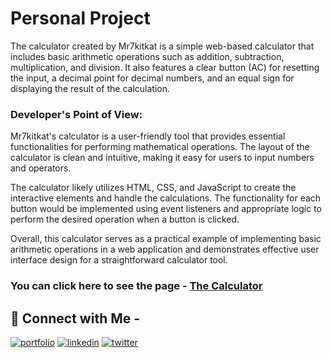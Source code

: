 
# Personal Project

The calculator created by Mr7kitkat is a simple web-based calculator that includes basic arithmetic operations such as addition, subtraction, multiplication, and division. It also features a clear button (AC) for resetting the input, a decimal point for decimal numbers, and an equal sign for displaying the result of the calculation.

### Developer's Point of View:
Mr7kitkat's calculator is a user-friendly tool that provides essential functionalities for performing mathematical operations. The layout of the calculator is clean and intuitive, making it easy for users to input numbers and operators.

The calculator likely utilizes HTML, CSS, and JavaScript to create the interactive elements and handle the calculations. The functionality for each button would be implemented using event listeners and appropriate logic to perform the desired operation when a button is clicked.

Overall, this calculator serves as a practical example of implementing basic arithmetic operations in a web application and demonstrates effective user interface design for a straightforward calculator tool.

### You can click here to see the page - [The Calculator](https://mr7kitkat.github.io/calculator/)

 
## 🔗 Connect with Me -
[![portfolio](https://img.shields.io/badge/my_portfolio-000?style=for-the-badge&logo=ko-fi&logoColor=white)](https://mr7kitkat.github.io/mr7kitkat/)
[![linkedin](https://img.shields.io/badge/linkedin-0A66C2?style=for-the-badge&logo=linkedin&logoColor=white)](https://www.linkedin.com/in/priyanshukumar-spj/)
[![twitter](https://img.shields.io/badge/twitter-1DA1F2?style=for-the-badge&logo=twitter&logoColor=white)](https://twitter.com/i_mr_kitkat)

